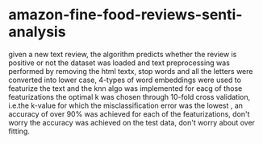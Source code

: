 # amazon-fine-food-reviews-senti-analysis
given a new text review, the algorithm predicts whether the review is positive or not
the dataset was loaded and text preprocessing was performed by removing the html textx, stop words and all the letters were converted into 
lower case, 
4-types of word embeddings were used to featurize the text and the knn algo was implemented for eacg of those featurizations
the optimal k was chosen through 10-fold cross validation, i.e.the k-value for which the misclassification error was the lowest ,
an accuracy of over 90% was achieved for each of the featurizations, don't worry the accuracy was achieved on the test data, don't worry about 
over fitting.
